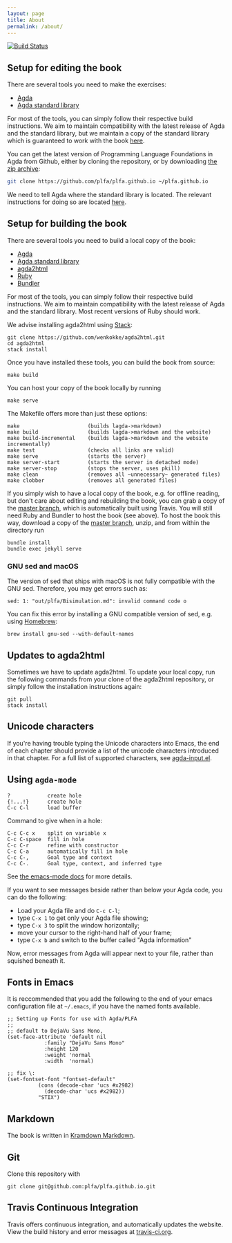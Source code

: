 ```yaml
---
layout: page
title: About
permalink: /about/
---
```


[![Build Status](https://travis-ci.org/plfa/plfa.github.io.svg?branch=dev)](https://travis-ci.org/plfa/plfa.github.io)


## Setup for editing the book

There are several tools you need to make the exercises:

  - [Agda](https://agda.readthedocs.io/en/latest/getting-started/installation.html)
  - [Agda standard library](https://github.com/agda/agda-stdlib)

For most of the tools, you can simply follow their respective build instructions.
We aim to maintain compatibility with the latest release of Agda and the standard library, 
but we maintain a copy of the standard library which is guaranteed to work with the book [here](https://github.com/plfa/agda-stdlib).

You can get the latest version of Programming Language Foundations in Agda from Github, 
either by cloning the repository, 
or by downloading [the zip archive](https://github.com/plfa/plfa.github.io/archive/dev.zip):

``` bash
git clone https://github.com/plfa/plfa.github.io ~/plfa.github.io
```

We need to tell Agda where the standard library is located.
The relevant instructions for doing so are located [here](https://agda.readthedocs.io/en/latest/tools/package-system.html).


## Setup for building the book

There are several tools you need to build a local copy of the book:

  - [Agda](https://agda.readthedocs.io/en/latest/getting-started/installation.html)
  - [Agda standard library](https://github.com/agda/agda-stdlib)
  - [agda2html](https://github.com/wenkokke/agda2html)
  - [Ruby](https://www.ruby-lang.org/en/documentation/installation/)
  - [Bundler](https://bundler.io/#getting-started)
  
For most of the tools, you can simply follow their respective build instructions.
We aim to maintain compatibility with the latest release of Agda and the standard library.
Most recent versions of Ruby should work.

We advise installing agda2html using [Stack](https://docs.haskellstack.org/en/stable/README/):

    git clone https://github.com/wenkokke/agda2html.git
    cd agda2html
    stack install 

Once you have installed these tools, you can build the book from source:

    make build
    
You can host your copy of the book locally by running

    make serve
    
The Makefile offers more than just these options:

    make                      (builds lagda->markdown)
    make build                (builds lagda->markdown and the website)
    make build-incremental    (builds lagda->markdown and the website incrementally)
    make test                 (checks all links are valid)
    make serve                (starts the server)
    make server-start         (starts the server in detached mode)
    make server-stop          (stops the server, uses pkill)
    make clean                (removes all ~unnecessary~ generated files)
    make clobber              (removes all generated files)

If you simply wish to have a local copy of the book, e.g. for offline reading,
but don't care about editing and rebuilding the book, you can grab a copy of the
[master branch](https://github.com/plfa/plfa.github.io/archive/master.zip),
which is automatically built using Travis. You will still need Ruby and Bundler
to host the book (see above). To host the book this way, download a copy of the
[master branch](https://github.com/plfa/plfa.github.io/archive/master.zip),
unzip, and from within the directory run

    bundle install
    bundle exec jekyll serve

### GNU sed and macOS

The version of sed that ships with macOS is not fully compatible with the GNU sed.
Therefore, you may get errors such as:
```
sed: 1: "out/plfa/Bisimulation.md": invalid command code o
```
You can fix this error by installing a GNU compatible version of sed, e.g. using [Homebrew](https://brew.sh/):
```
brew install gnu-sed --with-default-names
```

## Updates to agda2html

Sometimes we have to update agda2html. 
To update your local copy, run the following commands from your clone of the
agda2html repository, or simply follow the installation instructions again:

    git pull
    stack install


## Unicode characters

If you're having trouble typing the Unicode characters into Emacs, the end of
each chapter should provide a list of the unicode characters introduced in that
chapter. For a full list of supported characters, see
[agda-input.el](https://github.com/agda/agda/blob/master/src/data/emacs-mode/agda-input.el#L194).


## Using `agda-mode`

    ?            create hole
    {!...!}      create hole
    C-c C-l      load buffer

Command to give when in a hole:

    C-c C-c x    split on variable x
    C-c C-space  fill in hole
	C-c C-r      refine with constructor
	C-c C-a      automatically fill in hole
	C-c C-,      Goal type and context
	C-c C-.      Goal type, context, and inferred type

See
[the emacs-mode docs](http://agda.readthedocs.io/en/latest/tools/emacs-mode.html)
for more details.

If you want to see messages beside rather than below your Agda code,
you can do the following: 

  - Load your Agda file and do `C-c C-l`;
  - type `C-x 1` to get only your Agda file showing; 
  - type `C-x 3` to split the window horizontally;
  - move your cursor to the right-hand half of your frame; 
  - type `C-x b` and switch to the buffer called "Agda information"
  
Now, error messages from Agda will appear next to your file, rather than
squished beneath it.


## Fonts in Emacs

It is reccommended that you add the following to the end of your emacs
configuration file at `~/.emacs`, if you have the named fonts available.

``` elisp
;; Setting up Fonts for use with Agda/PLFA
;;
;; default to DejaVu Sans Mono, 
(set-face-attribute 'default nil
		    :family "DejaVu Sans Mono"
		    :height 120
		    :weight 'normal
		    :width  'normal)

;; fix \:
(set-fontset-font "fontset-default"
		  (cons (decode-char 'ucs #x2982)
			(decode-char 'ucs #x2982))
		  "STIX")
```


## Markdown

The book is written in [Kramdown Markdown](https://kramdown.gettalong.org/syntax.html).


## Git

Clone this repository with

    git clone git@github.com:plfa/plfa.github.io.git


## Travis Continuous Integration

Travis offers continuous integration, and automatically updates the website.
View the build history and error messages at [travis-ci.org](http://travis-ci.org/plfa/plfa.github.io).
